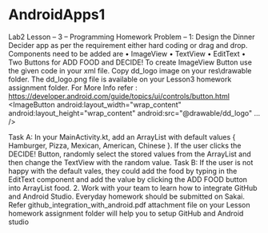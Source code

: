 # AndroidApps1
Lab2
Lesson – 3 – Programming Homework
Problem – 1: Design the Dinner Decider app as per the requirement either hard coding or drag and drop.
Components need to be added are • ImageView
• TextView
• EditText
• Two Buttons for ADD FOOD and DECIDE!
To create ImageView Button use the given code in your xml file. Copy dd_logo image on your res\drawable folder. The dd_logo.png file is available on your Lesson3 homework assignment folder.
For More Info refer : https://developer.android.com/guide/topics/ui/controls/button.html
   <ImageButton
android:layout_width="wrap_content" android:layout_height="wrap_content" android:src="@drawable/dd_logo"
... />
  
Task A:
In your MainActivity.kt, add an ArrayList with default values { Hamburger, Pizza, Mexican, American, Chinese }.
If the user clicks the DECIDE! Button, randomly select the stored values from the ArrayList and then change the TextView with the random value.
Task B:
If the user is not happy with the default vales, they could add the food by typing in the EditText component and add the value by clicking the ADD FOOD button into ArrayList food.
2. Work with your team to learn how to integrate GitHub and Android Studio. Everyday homework should be submitted on Sakai.
Refer github_integration_with_android.pdf attachment file on your Lesson homework assignment folder will help you to setup GitHub and Android studio
